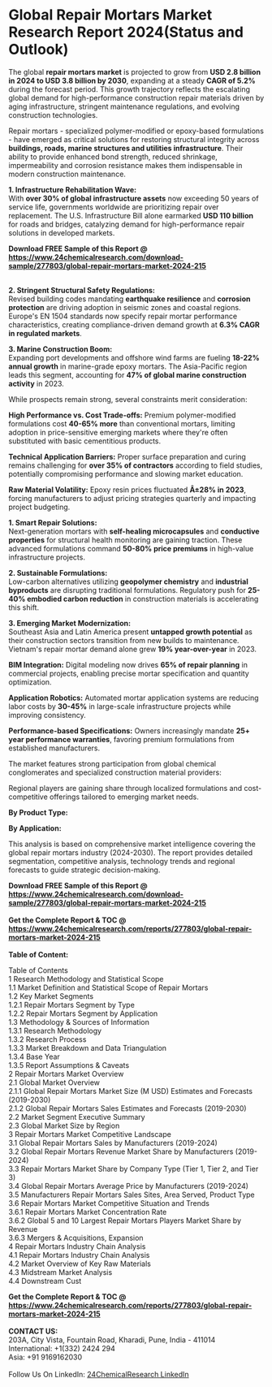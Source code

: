 <h1>Global Repair Mortars Market Research Report 2024(Status and Outlook)</h1><p>The global <strong>repair mortars market</strong> is projected to grow from <strong>USD 2.8 billion in 2024 to USD 3.8 billion by 2030</strong>, expanding at a steady <strong>CAGR of 5.2%</strong> during the forecast period. This growth trajectory reflects the escalating global demand for high-performance construction repair materials driven by aging infrastructure, stringent maintenance regulations, and evolving construction technologies.</p><p>Repair mortars - specialized polymer-modified or epoxy-based formulations - have emerged as critical solutions for restoring structural integrity across <strong>buildings, roads, marine structures and utilities infrastructure</strong>. Their ability to provide enhanced bond strength, reduced shrinkage, impermeability and corrosion resistance makes them indispensable in modern construction maintenance.</p><p><strong>1. Infrastructure Rehabilitation Wave:</strong><br>
With <strong>over 30% of global infrastructure assets</strong> now exceeding 50 years of service life, governments worldwide are prioritizing repair over replacement. The U.S. Infrastructure Bill alone earmarked <strong>USD 110 billion</strong> for roads and bridges, catalyzing demand for high-performance repair solutions in developed markets.</p><div><b>Download FREE Sample of this Report @ 
            <a href="https://www.24chemicalresearch.com/download-sample/277803/global-repair-mortars-market-2024-215">
            https://www.24chemicalresearch.com/download-sample/277803/global-repair-mortars-market-2024-215</a></b></div><br><p><strong>2. Stringent Structural Safety Regulations:</strong><br>
Revised building codes mandating <strong>earthquake resilience</strong> and <strong>corrosion protection</strong> are driving adoption in seismic zones and coastal regions. Europe's EN 1504 standards now specify repair mortar performance characteristics, creating compliance-driven demand growth at <strong>6.3% CAGR in regulated markets</strong>.</p><p><strong>3. Marine Construction Boom:</strong><br>
Expanding port developments and offshore wind farms are fueling <strong>18-22% annual growth</strong> in marine-grade epoxy mortars. The Asia-Pacific region leads this segment, accounting for <strong>47% of global marine construction activity</strong> in 2023.</p><p>While prospects remain strong, several constraints merit consideration:</p><p><strong>High Performance vs. Cost Trade-offs:</strong> Premium polymer-modified formulations cost <strong>40-65% more</strong> than conventional mortars, limiting adoption in price-sensitive emerging markets where they're often substituted with basic cementitious products.</p><p><strong>Technical Application Barriers:</strong> Proper surface preparation and curing remains challenging for <strong>over 35% of contractors</strong> according to field studies, potentially compromising performance and slowing market education.</p><p><strong>Raw Material Volatility:</strong> Epoxy resin prices fluctuated <strong>Â±28% in 2023</strong>, forcing manufacturers to adjust pricing strategies quarterly and impacting project budgeting.</p><p><strong>1. Smart Repair Solutions:</strong><br>
Next-generation mortars with <strong>self-healing microcapsules</strong> and <strong>conductive properties</strong> for structural health monitoring are gaining traction. These advanced formulations command <strong>50-80% price premiums</strong> in high-value infrastructure projects.</p><p><strong>2. Sustainable Formulations:</strong><br>
Low-carbon alternatives utilizing <strong>geopolymer chemistry</strong> and <strong>industrial byproducts</strong> are disrupting traditional formulations. Regulatory push for <strong>25-40% embodied carbon reduction</strong> in construction materials is accelerating this shift.</p><p><strong>3. Emerging Market Modernization:</strong><br>
Southeast Asia and Latin America present <strong>untapped growth potential</strong> as their construction sectors transition from new builds to maintenance. Vietnam's repair mortar demand alone grew <strong>19% year-over-year</strong> in 2023.</p><p><strong>BIM Integration:</strong> Digital modeling now drives <strong>65% of repair planning</strong> in commercial projects, enabling precise mortar specification and quantity optimization.</p><p><strong>Application Robotics:</strong> Automated mortar application systems are reducing labor costs by <strong>30-45%</strong> in large-scale infrastructure projects while improving consistency.</p><p><strong>Performance-based Specifications:</strong> Owners increasingly mandate <strong>25+ year performance warranties</strong>, favoring premium formulations from established manufacturers.</p><p>The market features strong participation from global chemical conglomerates and specialized construction material providers:</p><p>Regional players are gaining share through localized formulations and cost-competitive offerings tailored to emerging market needs.</p><p><strong>By Product Type:</strong></p><p><strong>By Application:</strong></p><p>This analysis is based on comprehensive market intelligence covering the global repair mortars industry (2024-2030). The report provides detailed segmentation, competitive analysis, technology trends and regional forecasts to guide strategic decision-making.</p><div><b>Download FREE Sample of this Report @ 
            <a href="https://www.24chemicalresearch.com/download-sample/277803/global-repair-mortars-market-2024-215">
            https://www.24chemicalresearch.com/download-sample/277803/global-repair-mortars-market-2024-215</a></b></div><br><div><b>Get the Complete Report & TOC @ 
            <a href="https://www.24chemicalresearch.com/reports/277803/global-repair-mortars-market-2024-215">
            https://www.24chemicalresearch.com/reports/277803/global-repair-mortars-market-2024-215</a></b></div><br>
            <b>Table of Content:</b><p>Table of Contents<br />
1 Research Methodology and Statistical Scope<br />
1.1 Market Definition and Statistical Scope of Repair Mortars<br />
1.2 Key Market Segments<br />
1.2.1 Repair Mortars Segment by Type<br />
1.2.2 Repair Mortars Segment by Application<br />
1.3 Methodology & Sources of Information<br />
1.3.1 Research Methodology<br />
1.3.2 Research Process<br />
1.3.3 Market Breakdown and Data Triangulation<br />
1.3.4 Base Year<br />
1.3.5 Report Assumptions & Caveats<br />
2 Repair Mortars Market Overview<br />
2.1 Global Market Overview<br />
2.1.1 Global Repair Mortars Market Size (M USD) Estimates and Forecasts (2019-2030)<br />
2.1.2 Global Repair Mortars Sales Estimates and Forecasts (2019-2030)<br />
2.2 Market Segment Executive Summary<br />
2.3 Global Market Size by Region<br />
3 Repair Mortars Market Competitive Landscape<br />
3.1 Global Repair Mortars Sales by Manufacturers (2019-2024)<br />
3.2 Global Repair Mortars Revenue Market Share by Manufacturers (2019-2024)<br />
3.3 Repair Mortars Market Share by Company Type (Tier 1, Tier 2, and Tier 3)<br />
3.4 Global Repair Mortars Average Price by Manufacturers (2019-2024)<br />
3.5 Manufacturers Repair Mortars Sales Sites, Area Served, Product Type<br />
3.6 Repair Mortars Market Competitive Situation and Trends<br />
3.6.1 Repair Mortars Market Concentration Rate<br />
3.6.2 Global 5 and 10 Largest Repair Mortars Players Market Share by Revenue<br />
3.6.3 Mergers & Acquisitions, Expansion<br />
4 Repair Mortars Industry Chain Analysis<br />
4.1 Repair Mortars Industry Chain Analysis<br />
4.2 Market Overview of Key Raw Materials<br />
4.3 Midstream Market Analysis<br />
4.4 Downstream Cust</p><div><b>Get the Complete Report & TOC @ 
            <a href="https://www.24chemicalresearch.com/reports/277803/global-repair-mortars-market-2024-215">
            https://www.24chemicalresearch.com/reports/277803/global-repair-mortars-market-2024-215</a></b></div><br><b>CONTACT US:</b><br>
            203A, City Vista, Fountain Road, Kharadi, Pune, India - 411014<br>
            International: +1(332) 2424 294<br>
            Asia: +91 9169162030 <br><br>
            Follow Us On LinkedIn: <a href="https://www.linkedin.com/company/24chemicalresearch/">24ChemicalResearch LinkedIn</a>